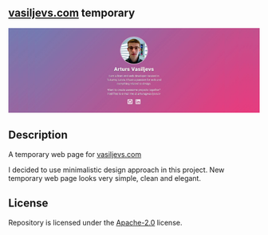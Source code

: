 ## [vasiljevs.com](https://vasiljevs.com) temporary

![Repository: vasiljevs-temp](IMAGE.jpg)

## Description
A temporary web page for [vasiljevs.com](https://vasiljevs.com)

I decided to use minimalistic design approach in this project. New temporary web page looks very simple, clean and elegant.

## License
Repository is licensed under the [Apache-2.0](LICENSE) license.